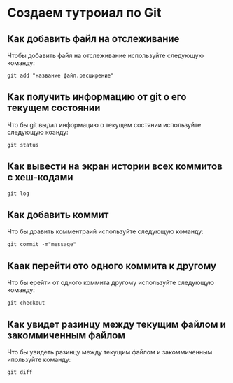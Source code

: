 # Создаем тутроиал по Git

## Как добавить файл на отслеживание 

Чтобы добавить файл на отслеживание используйте следующую команду:
```
git add "название файл.расширение"
```

## Как получить информацию от git о его текущем состоянии

Что бы git выдал информацию о текущем состянии используйте следующую коанду:
```
git status
```

## Как вывести на экран истории всех коммитов с хеш-кодами
```
git log
```

## Как добавить коммит 

Что бы доавить комментраий используйте следующую команду:
```
git commit -m"message"
```

## Каак перейти ото одного коммита к другому

Что бы ерейти от одного коммита другому используйте следующую команду:
 ```
git checkout
 ```

## Как увидет разинцу между текущим файлом и закоммиченным файлом

Что бы увидеть разинцу между текущим файлом и закоммиченным ипользуйте команду:
```
git diff
```
